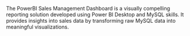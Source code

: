 
The PowerBI Sales Management Dashboard is a visually compelling reporting solution developed using Power BI Desktop and MySQL skills. It provides insights into sales data by transforming raw MySQL data into meaningful visualizations.
